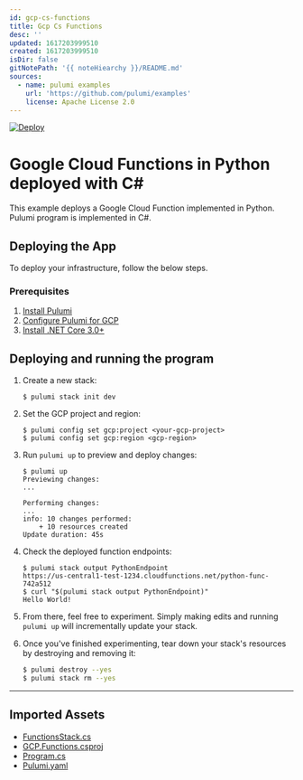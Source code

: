 ```yaml
---
id: gcp-cs-functions
title: Gcp Cs Functions
desc: ''
updated: 1617203999510
created: 1617203999510
isDir: false
gitNotePath: '{{ noteHiearchy }}/README.md'
sources:
  - name: pulumi examples
    url: 'https://github.com/pulumi/examples'
    license: Apache License 2.0
---
```

[![Deploy](https://get.pulumi.com/new/button.svg)](https://app.pulumi.com/new)

# Google Cloud Functions in Python deployed with C#

This example deploys a Google Cloud Function implemented in Python. Pulumi program is implemented in C#.

## Deploying the App

To deploy your infrastructure, follow the below steps.

### Prerequisites

1. [Install Pulumi](https://www.pulumi.com/docs/get-started/install/)
2. [Configure Pulumi for GCP](https://www.pulumi.com/docs/intro/cloud-providers/gcp/setup/)
3. [Install .NET Core 3.0+](https://dotnet.microsoft.com/download)

## Deploying and running the program

1. Create a new stack:

   ```
   $ pulumi stack init dev
   ```

2. Set the GCP project and region:

   ```
   $ pulumi config set gcp:project <your-gcp-project>
   $ pulumi config set gcp:region <gcp-region>
   ```

3. Run `pulumi up` to preview and deploy changes:

   ```
   $ pulumi up
   Previewing changes:
   ...

   Performing changes:
   ...
   info: 10 changes performed:
       + 10 resources created
   Update duration: 45s
   ```

4. Check the deployed function endpoints:

   ```
   $ pulumi stack output PythonEndpoint
   https://us-central1-test-1234.cloudfunctions.net/python-func-742a512
   $ curl "$(pulumi stack output PythonEndpoint)"
   Hello World!
   ```

5. From there, feel free to experiment. Simply making edits and running `pulumi up` will incrementally update your stack.

6. Once you've finished experimenting, tear down your stack's resources by destroying and removing it:

   ```bash
   $ pulumi destroy --yes
   $ pulumi stack rm --yes
   ```

* * *

## Imported Assets

- [FunctionsStack.cs](/assets/functionsstack.cs)
- [GCP.Functions.csproj](/assets/gcp.csproj)
- [Program.cs](/assets/program.cs)
- [Pulumi.yaml](/assets/pulumi.yaml)

